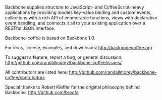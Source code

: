 Backbone supplies structure to JavaScript- and CoffeeScript-heavy applications by providing models key-value binding and custom events, collections with a rich API of enumerable functions, views with declarative event handling, and connects it all to your existing application over a RESTful JSON interface.

Backbone-coffee is based on Backbone 1.0.

For docs, license, examples, and downloads:
http://backbonecoffee.org

To suggest a feature, report a bug, or general discussion:
http://github.com/randallmorey/backbone-coffee/issues/

All contributors are listed here:
http://github.com/randallmorey/backbone-coffee/contributors

Special thanks to Robert Kieffer for the original philosophy behind Backbone. 
http://github.com/broofa
